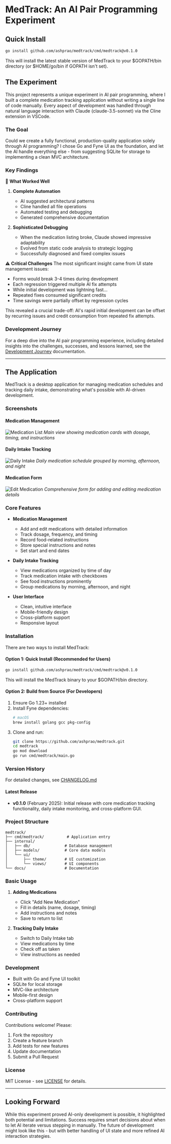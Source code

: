 # MedTrack: An AI Pair Programming Experiment

## Quick Install
```bash
go install github.com/ashprao/medtrack/cmd/medtrack@v0.1.0
```
This will install the latest stable version of MedTrack to your $GOPATH/bin directory (or $HOME/go/bin if GOPATH isn't set).

## The Experiment

This project represents a unique experiment in AI pair programming, where I built a complete medication tracking application without writing a single line of code manually. Every aspect of development was handled through natural language interaction with Claude (claude-3.5-sonnet) via the Cline extension in VSCode.

### The Goal
Could we create a fully functional, production-quality application solely through AI programming? I chose Go and Fyne UI as the foundation, and let the AI handle everything else - from suggesting SQLite for storage to implementing a clean MVC architecture.

### Key Findings

🌟 **What Worked Well**
1. **Complete Automation**
   - AI suggested architectural patterns
   - Cline handled all file operations
   - Automated testing and debugging
   - Generated comprehensive documentation

2. **Sophisticated Debugging**
   - When the medication listing broke, Claude showed impressive adaptability
   - Evolved from static code analysis to strategic logging
   - Successfully diagnosed and fixed complex issues

⚠️ **Critical Challenges**
The most significant insight came from UI state management issues:
- Forms would break 3-4 times during development
- Each regression triggered multiple AI fix attempts
- While initial development was lightning fast...
- Repeated fixes consumed significant credits
- Time savings were partially offset by regression cycles

This revealed a crucial trade-off: AI's rapid initial development can be offset by recurring issues and credit consumption from repeated fix attempts.

### Development Journey
For a deep dive into the AI pair programming experience, including detailed insights into the challenges, successes, and lessons learned, see the [Development Journey](docs/development-journey.md) documentation.

---

## The Application

MedTrack is a desktop application for managing medication schedules and tracking daily intake, demonstrating what's possible with AI-driven development.

### Screenshots

#### Medication Management
![Medication List](screenshots/medication_list.png)
*Main view showing medication cards with dosage, timing, and instructions*

#### Daily Intake Tracking
![Daily Intake](screenshots/daily_intake.png)
*Daily medication schedule grouped by morning, afternoon, and night*

#### Medication Form
![Edit Medication](screenshots/edit_medication.png)
*Comprehensive form for adding and editing medication details*

### Core Features

- **Medication Management**
  - Add and edit medications with detailed information
  - Track dosage, frequency, and timing
  - Record food-related instructions
  - Store special instructions and notes
  - Set start and end dates

- **Daily Intake Tracking**
  - View medications organized by time of day
  - Track medication intake with checkboxes
  - See food instructions prominently
  - Group medications by morning, afternoon, and night

- **User Interface**
  - Clean, intuitive interface
  - Mobile-friendly design
  - Cross-platform support
  - Responsive layout

### Installation

There are two ways to install MedTrack:

#### Option 1: Quick Install (Recommended for Users)
```bash
go install github.com/ashprao/medtrack/cmd/medtrack@v0.1.0
```
This will install the MedTrack binary to your $GOPATH/bin directory.

#### Option 2: Build from Source (For Developers)
1. Ensure Go 1.23+ installed
2. Install Fyne dependencies:
   ```bash
   # macOS
   brew install golang gcc pkg-config
   ```
3. Clone and run:
   ```bash
   git clone https://github.com/ashprao/medtrack.git
   cd medtrack
   go mod download
   go run cmd/medtrack/main.go
   ```

### Version History

For detailed changes, see [CHANGELOG.md](CHANGELOG.md)

#### Latest Release
- **v0.1.0** (February 2025): Initial release with core medication tracking functionality, daily intake monitoring, and cross-platform GUI.

### Project Structure

```
medtrack/
├── cmd/medtrack/          # Application entry
├── internal/
│   ├── db/               # Database management
│   ├── models/           # Core data models
│   └── ui/
│       ├── theme/        # UI customization
│       └── views/        # UI components
└── docs/                 # Documentation
```

### Basic Usage

1. **Adding Medications**
   - Click "Add New Medication"
   - Fill in details (name, dosage, timing)
   - Add instructions and notes
   - Save to return to list

2. **Tracking Daily Intake**
   - Switch to Daily Intake tab
   - View medications by time
   - Check off as taken
   - View instructions as needed

### Development

- Built with Go and Fyne UI toolkit
- SQLite for local storage
- MVC-like architecture
- Mobile-first design
- Cross-platform support

### Contributing

Contributions welcome! Please:
1. Fork the repository
2. Create a feature branch
3. Add tests for new features
4. Update documentation
5. Submit a Pull Request

### License

MIT License - see [LICENSE](LICENSE) for details.

---

## Looking Forward

While this experiment proved AI-only development is possible, it highlighted both potential and limitations. Success requires smart decisions about when to let AI iterate versus stepping in manually. The future of development might look like this - but with better handling of UI state and more refined AI interaction strategies.
